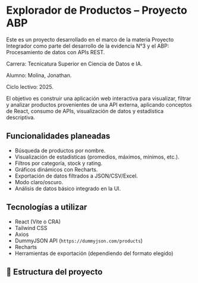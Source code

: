 # Explorador de Productos – Proyecto ABP

Este es un proyecto desarrollado en el marco de la materia Proyecto Integrador como parte del desarrollo de la evidencia N°3 y el ABP: Procesamiento de datos con APIs REST.

Carrera: Tecnicatura Superior en Ciencia de Datos e IA.

Alumno: Molina, Jonathan.

Ciclo lectivo: 2025.

El objetivo es construir una aplicación web interactiva para visualizar, filtrar y analizar productos provenientes de una API externa, aplicando conceptos de React, consumo de APIs, visualización de datos y estadística descriptiva.

## Funcionalidades planeadas

- Búsqueda de productos por nombre.
- Visualización de estadísticas (promedios, máximos, mínimos, etc.).
- Filtros por categoría, stock y rating.
- Gráficos dinámicos con Recharts.
- Exportación de datos filtrados a JSON/CSV/Excel.
- Modo claro/oscuro.
- Análisis de datos básico integrado en la UI.


## Tecnologías a utilizar

- React (Vite o CRA)
- Tailwind CSS
- Axios
- DummyJSON API (`https://dummyjson.com/products`)
- Recharts
- Herramientas de exportación (dependiendo del formato elegido)

## 📂 Estructura del proyecto

